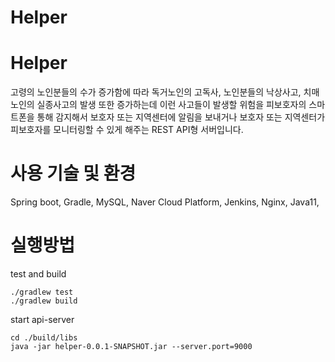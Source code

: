 # Helper

# Helper
고령의 노인분들의 수가 증가함에 따라 독거노인의 고독사, 노인분들의 낙상사고, 치매노인의 실종사고의 발생 또한 증가하는데 
이런 사고들이 발생할 위험을 피보호자의 스마트폰을 통해 감지해서 보호자 또는 지역센터에 알림을 보내거나 보호자 또는 지역센터가 피보호자를 모니터링할 수 있게 해주는 REST API형 서버입니다. 

# 사용 기술 및 환경
Spring boot, Gradle, MySQL, Naver Cloud Platform, Jenkins, Nginx, Java11,
# 실행방법
test and build
```
./gradlew test
./gradlew build
```

start api-server
```
cd ./build/libs 
java -jar helper-0.0.1-SNAPSHOT.jar --server.port=9000
```

